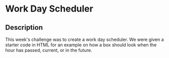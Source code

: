 # Work Day Scheduler

## Description

This week's challenge was to create a work day scheduler. We were given a starter code in HTML for an example on how a box should look when the hour has passed, current, or in the future.